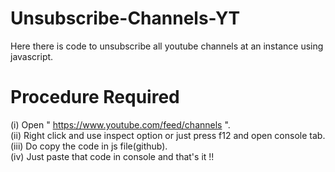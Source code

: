 # Unsubscribe-Channels-YT

Here there is code to unsubscribe all youtube channels at an instance using javascript.

# Procedure Required

(i)   Open " https://www.youtube.com/feed/channels ". <br>
(ii)  Right click and use inspect option or just press f12 and open console tab. <br>
(iii) Do copy the code in js file(github). <br>
(iv)  Just paste that code in console and that's it !!
